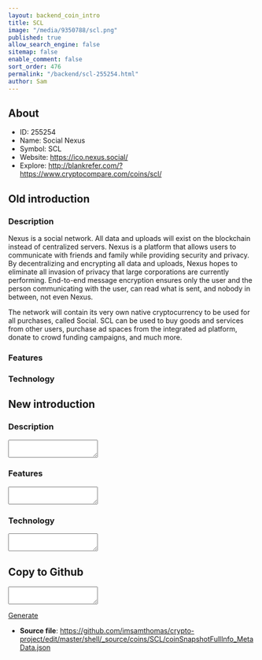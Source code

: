 ```yaml
---
layout: backend_coin_intro
title: SCL
image: "/media/9350788/scl.png"
published: true
allow_search_engine: false
sitemap: false
enable_comment: false
sort_order: 476
permalink: "/backend/scl-255254.html"
author: Sam
---
```


## About

- ID: 255254
- Name: Social Nexus
- Symbol: SCL
- Website: https://ico.nexus.social/
- Explore: http://blankrefer.com/?https://www.cryptocompare.com/coins/scl/


## Old introduction

### Description

<p>Nexus is a social network. All data and uploads will exist on the blockchain instead of centralized servers. Nexus is a platform that allows users to communicate with friends and family while providing security and privacy. By decentralizing and encrypting all data and uploads, Nexus hopes to eliminate all invasion of privacy that large corporations are currently performing. End-to-end message encryption ensures only the user and the person communicating with the user, can read what is sent, and nobody in between, not even Nexus.</p><p>The network will contain its very own native cryptocurrency to be used for all purchases, called Social. SCL can be used to buy goods and services from other users, purchase ad spaces from the integrated ad platform, donate to crowd funding campaigns, and much more.</p>

### Features


### Technology




## New introduction


### Description
<textarea id="meta_description" name="description"></textarea>

### Features
<textarea id="meta_features" name="features"></textarea>

### Technology
<textarea id="meta_technology" name="technology"></textarea>


## Copy to Github

<textarea id="coinsnapshotfullinfo_metadata"></textarea>

<a href="#gen" onclick="generateMetaDatJson()">Generate</a>

- **Source file**: <a href="https://github.com/imsamthomas/crypto-project/edit/master/shell/_source/coins/SCL/coinSnapshotFullInfo_MetaData.json">https://github.com/imsamthomas/crypto-project/edit/master/shell/_source/coins/SCL/coinSnapshotFullInfo_MetaData.json</a>

